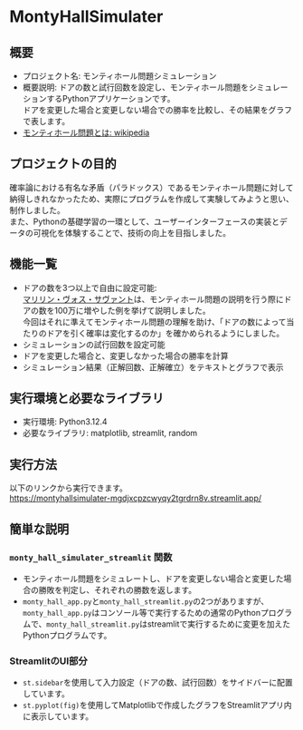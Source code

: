 # MontyHallSimulater
## 概要
* プロジェクト名: モンティホール問題シミュレーション
* 概要説明: ドアの数と試行回数を設定し、モンティホール問題をシミュレーションするPythonアプリケーションです。<br>
ドアを変更した場合と変更しない場合での勝率を比較し、その結果をグラフで表します。<br>
* [モンティホール問題とは: wikipedia](https://ja.wikipedia.org/wiki/%E3%83%A2%E3%83%B3%E3%83%86%E3%82%A3%E3%83%BB%E3%83%9B%E3%83%BC%E3%83%AB%E5%95%8F%E9%A1%8C)

## プロジェクトの目的
確率論における有名な矛盾（パラドックス）であるモンティホール問題に対して納得しきれなかったため、実際にプログラムを作成して実験してみようと思い、制作しました。<br>
また、Pythonの基礎学習の一環として、ユーザーインターフェースの実装とデータの可視化を体験することで、技術の向上を目指しました。

## 機能一覧
* ドアの数を3つ以上で自由に設定可能:<br>
[マリリン・ヴォス・サヴァント](https://ja.wikipedia.org/wiki/%E3%83%9E%E3%83%AA%E3%83%AA%E3%83%B3%E3%83%BB%E3%83%9C%E3%82%B9%E3%83%BB%E3%82%B5%E3%83%90%E3%83%B3%E3%83%88)は、モンティホール問題の説明を行う際にドアの数を100万に増やした例を挙げて説明しました。<br>
今回はそれに準えてモンティホール問題の理解を助け、「ドアの数によって当たりのドアを引く確率は変化するのか」を確かめられるようにしました。
* シミュレーションの試行回数を設定可能<br>
* ドアを変更した場合と、変更しなかった場合の勝率を計算
* シミュレーション結果（正解回数、正解確立）をテキストとグラフで表示

## 実行環境と必要なライブラリ
* 実行環境: Python3.12.4
* 必要なライブラリ: matplotlib, streamlit, random

## 実行方法
以下のリンクから実行できます。<br>
https://montyhallsimulater-mgdjxcpzcwyqy2tgrdrn8v.streamlit.app/

## 簡単な説明
### `monty_hall_simulater_streamlit` 関数
* モンティホール問題をシミュレートし、ドアを変更しない場合と変更した場合の勝敗を判定し、それぞれの勝数を返します。<br>
* `monty_hall_app.py`と`monty_hall_streamlit.py`の2つがありますが、`monty_hall_app.py`はコンソール等で実行するための通常のPythonプログラムで、`monty_hall_streamlit.py`はstreamlitで実行するために変更を加えたPythonプログラムです。
### StreamlitのUI部分
* `st.sidebar`を使用して入力設定（ドアの数、試行回数）をサイドバーに配置しています。
* `st.pyplot(fig)`を使用してMatplotlibで作成したグラフをStreamlitアプリ内に表示しています。
